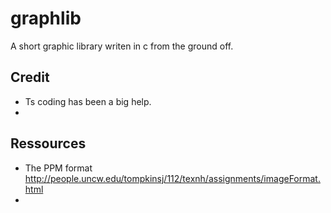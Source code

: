 # graphlib
A short graphic library writen in c from the ground off.

## Credit

* Ts coding has been a big help.
* 

## Ressources 

* The PPM format http://people.uncw.edu/tompkinsj/112/texnh/assignments/imageFormat.html
* 
